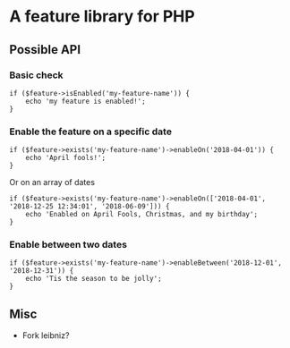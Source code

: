 # A feature library for PHP

## Possible API


### Basic check
```
if ($feature->isEnabled('my-feature-name')) {
    echo 'my feature is enabled!';
}
```

### Enable the feature on a specific date

```
if ($feature->exists('my-feature-name')->enableOn('2018-04-01')) {
    echo 'April fools!';
}

```

Or on an array of dates

```
if ($feature->exists('my-feature-name')->enableOn(['2018-04-01', '2018-12-25 12:34:01', '2018-06-09'])) {
    echo 'Enabled on April Fools, Christmas, and my birthday';
}

```

### Enable between two dates

```
if ($feature->exists('my-feature-name')->enableBetween('2018-12-01', '2018-12-31')) {
    echo 'Tis the season to be jolly';
}
```

## Misc

- Fork leibniz?
